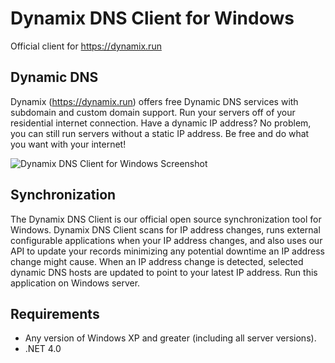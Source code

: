 # Dynamix DNS Client for Windows
Official client for https://dynamix.run

## Dynamic DNS
Dynamix (https://dynamix.run) offers free Dynamic DNS services with subdomain and custom domain support. Run your servers off of your residential internet connection. Have a dynamic IP address? No problem, you can still run servers without a static IP address. Be free and do what you want with your internet!

<img src="https://dynamix.run/files/main.png" alt="Dynamix DNS Client for Windows Screenshot">

## Synchronization
The Dynamix DNS Client is our official open source synchronization tool for Windows. Dynamix DNS Client scans for IP address changes, runs external configurable applications when your IP address changes, and also uses our API to update your records minimizing any potential downtime an IP address change might cause.  When an IP address change is detected, selected dynamic DNS hosts are updated to point to your latest IP address.  Run this application on Windows server.

## Requirements
* Any version of Windows XP and greater (including all server versions).
* .NET 4.0
